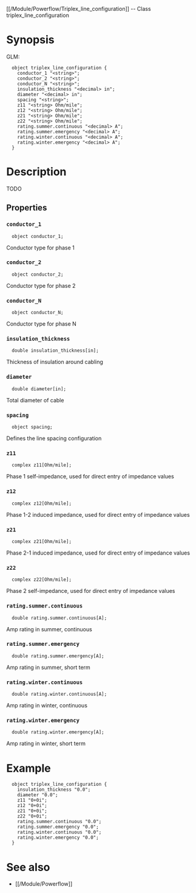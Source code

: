 [[/Module/Powerflow/Triplex_line_configuration]] -- Class triplex_line_configuration

# Synopsis

GLM:

~~~
  object triplex_line_configuration {
    conductor_1 "<string>";
    conductor_2 "<string>";
    conductor_N "<string>";
    insulation_thickness "<decimal> in";
    diameter "<decimal> in";
    spacing "<string>";
    z11 "<string> Ohm/mile";
    z12 "<string> Ohm/mile";
    z21 "<string> Ohm/mile";
    z22 "<string> Ohm/mile";
    rating.summer.continuous "<decimal> A";
    rating.summer.emergency "<decimal> A";
    rating.winter.continuous "<decimal> A";
    rating.winter.emergency "<decimal> A";
  }
~~~

# Description

TODO

## Properties

### `conductor_1`

~~~
  object conductor_1;
~~~

Conductor type for phase 1

### `conductor_2`

~~~
  object conductor_2;
~~~

Conductor type for phase 2

### `conductor_N`

~~~
  object conductor_N;
~~~

Conductor type for phase N

### `insulation_thickness`

~~~
  double insulation_thickness[in];
~~~

Thickness of insulation around cabling

### `diameter`

~~~
  double diameter[in];
~~~

Total diameter of cable

### `spacing`

~~~
  object spacing;
~~~

Defines the line spacing configuration

### `z11`

~~~
  complex z11[Ohm/mile];
~~~

Phase 1 self-impedance, used for direct entry of impedance values

### `z12`

~~~
  complex z12[Ohm/mile];
~~~

Phase 1-2 induced impedance, used for direct entry of impedance values

### `z21`

~~~
  complex z21[Ohm/mile];
~~~

Phase 2-1 induced impedance, used for direct entry of impedance values

### `z22`

~~~
  complex z22[Ohm/mile];
~~~

Phase 2 self-impedance, used for direct entry of impedance values

### `rating.summer.continuous`

~~~
  double rating.summer.continuous[A];
~~~

Amp rating in summer, continuous

### `rating.summer.emergency`

~~~
  double rating.summer.emergency[A];
~~~

Amp rating in summer, short term

### `rating.winter.continuous`

~~~
  double rating.winter.continuous[A];
~~~

Amp rating in winter, continuous

### `rating.winter.emergency`

~~~
  double rating.winter.emergency[A];
~~~

Amp rating in winter, short term

# Example

~~~
  object triplex_line_configuration {
    insulation_thickness "0.0";
    diameter "0.0";
    z11 "0+0i";
    z12 "0+0i";
    z21 "0+0i";
    z22 "0+0i";
    rating.summer.continuous "0.0";
    rating.summer.emergency "0.0";
    rating.winter.continuous "0.0";
    rating.winter.emergency "0.0";
  }
~~~

# See also

* [[/Module/Powerflow]]

